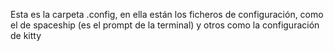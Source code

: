Esta es la carpeta .config, en ella están los ficheros de configuración, como el de spaceship (es el prompt de la terminal) y otros como la configuración de kitty
